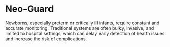 # Neo-Guard
Newborns, especially preterm or critically ill infants, require constant and accurate monitoring. Traditional systems are often bulky, invasive, and limited to hospital settings, which can delay early detection of health issues and increase the risk of complications.
